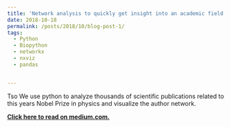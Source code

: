 ```yaml
---
title: 'Network analysis to quickly get insight into an academic field with python'
date: 2018-10-18
permalink: /posts/2018/10/blog-post-1/
tags:
  - Python
  - Biopython
  - networkx
  - nxviz
  - pandas


---
```

Tso
We use python to analyze thousands of scientific publications related to this years Nobel Prize in physics and visualize the author network.

[**Click here to read on medium.com.**](https://medium.com/@straussmaximilian/network-analysis-to-quickly-get-insight-into-an-academic-field-with-python-cd891717d547)
